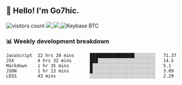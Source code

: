 ## 👋 Hello! I'm Go7hic.

 ![visitors count](https://visitors-by-url-pls-dont-use-this-in-your-repo.vercel.app/Go7hic-github-readme)
 <a href="https://twitter.com/Go7hic">
    <img src="https://img.shields.io/badge/-@Go7hic-1ca0f1?style=flat-square&labelColor=1ca0f1&logo=twitter&logoColor=white&link=https://twitter.com/Go7hic">
   <a/>
   <a href="mailto:gtfx0209@gmail.com">
    <img src="https://img.shields.io/badge/-gtfx0209@gmail.com-c14438?style=flat-square&logo=Gmail&logoColor=white&link=mailto:gtfx0209@gmail.com">
   <a/>
    ![Keybase BTC](https://img.shields.io/keybase/btc/Go7hic)
 <!--
🔭 I’m currently working
🌱 I’m currently learning
💬 Ask me about 
📫 How to reach me: 
⚡ Fun fact: 
-->
 <!--
![My Github Stats](https://github-readme-stats.vercel.app/api?username=Go7hic&show_icons=true&count_private=true)

-->

### 📊 Weekly development breakdown
<!--START_SECTION:waka-->
```text
JavaScript  22 hrs 20 mins      █████████████████░░░░░░░░   71.37 
JSX         4 hrs 32 mins       ███░░░░░░░░░░░░░░░░░░░░░░   14.5 
Markdown    1 hr 35 mins        █░░░░░░░░░░░░░░░░░░░░░░░░   5.1 
JSON        1 hr 13 mins        █░░░░░░░░░░░░░░░░░░░░░░░░   3.89 
LESS        43 mins             ░░░░░░░░░░░░░░░░░░░░░░░░░   2.29
```
<!--END_SECTION:waka-->

